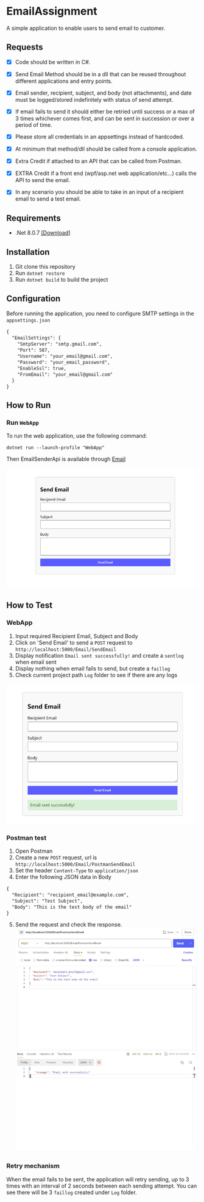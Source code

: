 ﻿# EmailAssignment

A simple application to enable users to send email to customer.

## Requests
  - [x] Code should be written in C#.
  - [x] Send Email Method should be in a dll that can be reused throughout different applications and entry
    points.
  - [x] Email sender, recipient, subject, and body (not attachments), and date must be logged/stored indefinitely
    with status of send attempt.
  - [x] If email fails to send it should either be retried until success or a max of 3 times whichever comes first,
    and can be sent in succession or over a period of time.
  - [x] Please store all credentials in an appsettings instead of hardcoded.
  - [x] At minimum that method/dll should be called from a console application.
  - [x] Extra Credit if attached to an API that can be called from Postman.
  - [x] EXTRA Credit if a front end (wpf/asp.net web application/etc...) calls the API to send the email.
  - [x] In any scenario you should be able to take in an input of a recipient email to send a test email.


## Requirements

  - .Net 8.0.7 [[Download]](https://dotnet.microsoft.com/en-us/download/dotnet/8.0)


## Installation

1. Git clone this repository
2. Run `dotnet restore`
3. Run `dotnet build` to build the project

## Configuration

Before running the application, you need to configure SMTP settings in the `appsettings.json`
```
{
  "EmailSettings": {
    "SmtpServer": "smtp.gmail.com",
    "Port": 587,
    "Username": "your_email@gmail.com",
    "Password": "your_email_password",
    "EnableSsl": true,
    "FromEmail": "your_email@gmail.com"
  }
}
```

##  How to Run

### Run `WebApp`
To run the web application, use the following command:
```
dotnet run --launch-profile "WebApp"
```

Then EmailSenderApi is available  through [Email](http://localhost:5000/Email)

![Home](images/index.png)

##  How to Test

### WebApp

1. Input required Recipient Email, Subject and Body
2. Click on 'Send Email' to send a `POST` request to `http://localhost:5000/Email/SendEmail`
3. Display notification `Email sent successfully!` and create a `sentlog` when email sent 
4. Display nothing when email fails to send, but create a `faillog`
5. Check current project path `Log` folder to see if there are any logs 

![Success](images/success.png)

### Postman test

1. Open Postman 
2. Create a new `POST` request, url is `http://localhost:5000/Email/PostmanSendEmail`
3. Set the header `Content-Type` to `application/json`
4. Enter the following JSON data in Body
```
{
  "Recipient": "recipient_email@example.com",
  "Subject": "Test Subject",
  "Body": "This is the test body of the email"
}
```
5. Send the request and check the response.
![Postman Test](images/postman_test.png)

### Retry mechanism
When the email fails to be sent, the application will retry sending, up to 3 times with an interval of 2 seconds between each sending attempt. You can see there will be 3 `faillog` created under `Log` folder.


